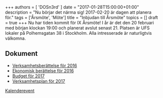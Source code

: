 +++
authors = [ 'DOSn3rd' ]
date = "2017-01-28T15:00:00+01:00"
description = "Nu börjar det närma sig! 2017-02-20 är dagen att planera för."
tags = ['Årsmöte', 'Möte']
title = "Inbjudan till Årsmöte"
topics = []
draft = true
+++
Nu har tiden kommit för IX Årsmöte! I år är det den 20 februari med början klockan 19:00 och planerat avslut senast 21. Platsen är UFS lokaler på Polhemsgatan 38 i Stockholm. Alla intresserade är naturligtvis välkomna. 

Dokument
---
- [Verksamhetsberättelse för 2016](http://example.com)
- [Ekonomisk berättelse för 2016](http://example.com)
- [Budget för 2017](http://example.com)
- [Verksamhetsplan för 2017](http://example.com)

[Kalenderevent](https://www.google.com/calendar/event?eid=NzVpajhlMzM3NHAzY2I5azZrcGppYjlrY2hnajhiOXBjaGdqMmI5bzYxaW1hb2hoY2NyNjRjYjE2ayByb2JxMjVhYnBrbDg3MG9mbnBtdmg0OXQ0a0Bn&ctz=Europe/Stockholm)
